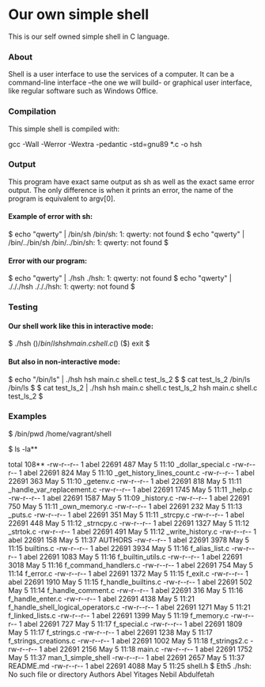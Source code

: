 # Our own simple shell
This is our self owned simple shell in C language.

### About
Shell is a user interface to use the services of a computer. It can be a command-line interface –the one we will build- or graphical user interface, like regular software such as Windows Office.

### Compilation
This simple shell is compiled with:

gcc -Wall -Werror -Wextra -pedantic -std=gnu89 *.c -o hsh
### Output
This program have exact same output as sh as well as the exact same error output. The only difference is when it prints an error, the name of the program is equivalent to argv[0].

#### Example of error with sh:
$ echo "qwerty" | /bin/sh
/bin/sh: 1: qwerty: not found
$ echo "qwerty" | /bin/../bin/sh
/bin/../bin/sh: 1: qwerty: not found
$
#### Error with our program:
$ echo "qwerty" | ./hsh
./hsh: 1: qwerty: not found
$ echo "qwerty" | ./././hsh
./././hsh: 1: qwerty: not found
$
### Testing
#### Our shell work like this in interactive mode:
$ ./hsh
($) /bin/ls
hsh main.c shell.c
($)
($) exit
$
#### But also in non-interactive mode:
$ echo "/bin/ls" | ./hsh
hsh main.c shell.c test_ls_2
$
$ cat test_ls_2
/bin/ls
/bin/ls
$
$ cat test_ls_2 | ./hsh
hsh main.c shell.c test_ls_2
hsh main.c shell.c test_ls_2
$
### Examples
$ /bin/pwd
/home/vagrant/shell

$ ls -la**

total 108**
-rw-r--r-- 1 abel 22691  487 May 5 11:10 _dollar_special.c
-rw-r--r-- 1 abel 22691  824 May 5 11:10 _get_history_lines_count.c
-rw-r--r-- 1 abel 22691  363 May 5 11:10 _getenv.c
-rw-r--r-- 1 abel 22691  818 May 5 11:11 _handle_var_replacement.c
-rw-r--r-- 1 abel 22691 1745 May 5 11:11 _help.c
-rw-r--r-- 1 abel 22691 1587 May 5 11:09 _history.c
-rw-r--r-- 1 abel 22691  750 May 5 11:11 _own_memory.c
-rw-r--r-- 1 abel 22691  232 May 5 11:13 _puts.c
-rw-r--r-- 1 abel 22691  351 May 5 11:11 _strcpy.c
-rw-r--r-- 1 abel 22691  448 May 5 11:12 _strncpy.c
-rw-r--r-- 1 abel 22691 1327 May 5 11:12 _strtok.c
-rw-r--r-- 1 abel 22691  491 May 5 11:12 _write_history.c
-rw-r--r-- 1 abel 22691  158 May 5 11:37 AUTHORS
-rw-r--r-- 1 abel 22691 3978 May 5 11:15 builtins.c
-rw-r--r-- 1 abel 22691 3934 May 5 11:16 f_alias_list.c
-rw-r--r-- 1 abel 22691 1083 May 5 11:16 f_builtin_utils.c
-rw-r--r-- 1 abel 22691 3018 May 5 11:16 f_command_handlers.c
-rw-r--r-- 1 abel 22691  754 May 5 11:14 f_error.c
-rw-r--r-- 1 abel 22691 1372 May 5 11:15 f_exit.c
-rw-r--r-- 1 abel 22691 1910 May 5 11:15 f_handle_builtins.c
-rw-r--r-- 1 abel 22691  502 May 5 11:14 f_handle_comment.c
-rw-r--r-- 1 abel 22691  316 May 5 11:16 f_handle_enter.c
-rw-r--r-- 1 abel 22691 4138 May 5 11:21 f_handle_shell_logical_operators.c
-rw-r--r-- 1 abel 22691 1271 May 5 11:21 f_linked_lists.c
-rw-r--r-- 1 abel 22691 1399 May 5 11:19 f_memory.c
-rw-r--r-- 1 abel 22691  727 May 5 11:17 f_special.c
-rw-r--r-- 1 abel 22691 1809 May 5 11:17 f_strings.c
-rw-r--r-- 1 abel 22691 1238 May 5 11:17 f_strings_creations.c
-rw-r--r-- 1 abel 22691 1002 May 5 11:18 f_strings2.c
-rw-r--r-- 1 abel 22691 2156 May 5 11:18 main.c
-rw-r--r-- 1 abel 22691 1752 May 5 11:37 man_1_simple_shell
-rw-r--r-- 1 abel 22691 2657 May 5 11:37 README.md
-rw-r--r-- 1 abel 22691 4088 May 5 11:25 shell.h
$ Eth5 
./hsh: No such file or directory
Authors
Abel Yitages Nebil Abdulfetah
